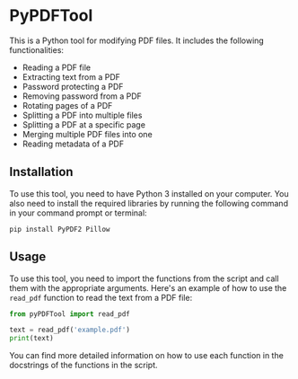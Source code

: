 # PyPDFTool

This is a Python tool for modifying PDF files. It includes the following functionalities:
- Reading a PDF file
- Extracting text from a PDF
- Password protecting a PDF
- Removing password from a PDF
- Rotating pages of a PDF
- Splitting a PDF into multiple files
- Splitting a PDF at a specific page
- Merging multiple PDF files into one
- Reading metadata of a PDF

## Installation

To use this tool, you need to have Python 3 installed on your computer. You also need to install the required libraries by running the following command in your command prompt or terminal:

```
pip install PyPDF2 Pillow
```

## Usage

To use this tool, you need to import the functions from the script and call them with the appropriate arguments. Here's an example of how to use the `read_pdf` function to read the text from a PDF file:

```python
from pyPDFTool import read_pdf

text = read_pdf('example.pdf')
print(text)
```

You can find more detailed information on how to use each function in the docstrings of the functions in the script.